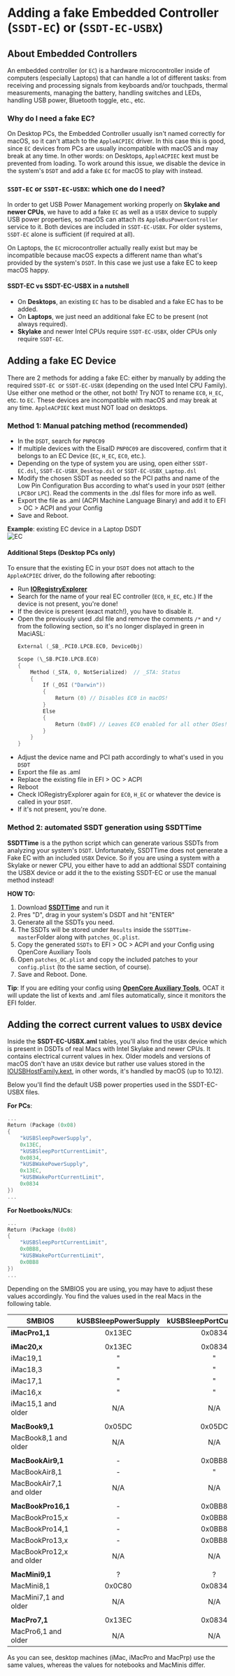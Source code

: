 # Adding a fake Embedded Controller (`SSDT-EC`) or (`SSDT-EC-USBX`) 

## About Embedded Controllers
An embedded controller (or `EC`) is a hardware microcontroller inside of computers (especially Laptops) that can handle a lot of different tasks: from receiving and processing signals from keyboards and/or touchpads, thermal measurements, managing the battery, handling switches and LEDs, handling USB power, Bluetooth toggle, etc., etc.

### Why do I need a fake EC?
On Desktop PCs, the Embedded Controller usually isn't named correctly for macOS, so it can't attach to the `AppleACPIEC` driver. In this case this is good, since `EC` devices from PCs are usually incompatible with macOS and may break at any time. In other words: on Desktops, `AppleACPIEC` kext must be prevented from loading. To work around this issue, we disable the device in the system's `DSDT` and add a fake `EC` for macOS to play with instead.

### `SSDT-EC` or `SSDT-EC-USBX`: which one do I need?
In order to get USB Power Management working properly on **Skylake and newer CPUs**, we have to add a fake `EC` as well as a `USBX` device to supply USB power properties, so macOS can attach its `AppleBusPowerController` service to it. Both devices are included in `SSDT-EC-USBX`. For older systems, `SSDT-EC` alone is sufficient (if required at all).

On Laptops, the `EC` microcontroller actually really exist but may be incompatible because macOS expects a different name than what's provided by the system's `DSDT`. In this case we just use a fake EC to keep macOS happy.

#### SSDT-EC vs SSDT-EC-USBX in a nutshell

- On **Desktops**, an existing `EC` has to be disabled and a fake EC has to be added.
- On **Laptops**, we just need an additional fake EC to be present (not always required).
- **Skylake** and newer Intel CPUs require `SSDT-EC-USBX`, older CPUs only require `SSDT-EC`.

## Adding a fake EC Device
There are 2 methods for adding a fake EC: either by manually by adding the required `SSDT-EC `or `SSDT-EC-USBX` (depending on the used Intel CPU Family). Use either one method or the other, not both! Try NOT to rename `EC0`, `H_EC`, etc. to `EC`. These devices are incompatible with macOS and may break at any time. `AppleACPIEC` kext must NOT load on desktops.

### Method 1: Manual patching method (recommended)
- In the `DSDT`, search for `PNP0C09` 
- If multiple devices with the EisaID `PNP0C09` are discovered, confirm that it belongs to an EC Device (`EC`, `H_EC`, `EC0`, etc.).
- Depending on the type of system you are using, open either `SSDT-EC.dsl`, `SSDT-EC-USBX_Desktop.dsl` or `SSDT-EC-USBX_Laptop.dsl`
- Modify the chosen SSDT as needed so the PCI paths and name of the Low Pin Configuration Bus according to what's used in your `DSDT` (either `LPCB`or `LPC`). Read the comments in the .dsl files for more info as well.
- Export the file as .aml (ACPI Machine Language Binary) and add it to EFI > OC > ACPI and your Config
- Save and Reboot.

**Example**: existing EC device in a Laptop DSDT </br>
![EC](https://user-images.githubusercontent.com/76865553/164182710-cd33bf84-68e1-4b1c-bc23-ad039adcb16a.png)

#### Additional Steps (Desktop PCs only)
To ensure that the existing EC in your `DSDT` does not attach to the `AppleACPIEC` driver, do the following after rebooting:

- Run [**IORegistryExplorer**](https://github.com/khronokernel/IORegistryClone)
- Search for the name of your real EC controller (`EC0`, `H_EC`, etc.)  If the device is not present, you're done!
- If the device is present (exact match!), you have to disable it. 
- Open the previously used .dsl file and remove the comments `/*` and `*/ `from the following section, so it's no longer displayed in green in MaciASL:
	```swift
    External (_SB_.PCI0.LPCB.EC0, DeviceObj)

    Scope (\_SB.PCI0.LPCB.EC0)
    {
        Method (_STA, 0, NotSerialized)  // _STA: Status
        {
            If (_OSI ("Darwin"))
            {
                Return (0) // Disables EC0 in macOS!
            }
            Else
            {
                Return (0x0F) // Leaves EC0 enabled for all other OSes!
            }
        }
    }
    ```
- Adjust the device name and PCI path accordingly to what's used in you `DSDT`
- Export the file as .aml
- Replace the existing file in EFI > OC > ACPI
- Reboot
- Check IORegistryExplorer again for `EC0`, `H_EC` or whatever the device is called in your `DSDT`.
- If it's not present, you're done.

### Method 2: automated SSDT generation using SSDTTime
**SSDTTime** is a the python script which can generate various SSDTs from analyzing your system's `DSDT`. Unfortunately, SSDTTime does not generate a Fake EC with an included `USBX` Device. So if you are using a system with a Skylake or newer CPU, you either have to add an addtional SSDT containing the USBX device or add it the to the existing SSDT-EC or use the manual method instead!

**HOW TO:**

1. Download [**SSDTTime**](https://github.com/corpnewt/SSDTTime) and run it
2. Pres "D", drag in your system's DSDT and hit "ENTER"
3. Generate all the SSDTs you need.
4. The SSDTs will be stored under `Results` inside the `SSDTTime-master`Folder along with `patches_OC.plist`.
5. Copy the generated `SSDTs` to EFI > OC > ACPI and your Config using OpenCore Auxiliary Tools
6. Open `patches_OC.plist` and copy the included patches to your `config.plist` (to the same section, of course).
7. Save and Reboot. Done.

**Tip**: If you are editing your config using [**OpenCore Auxiliary Tools**](https://github.com/ic005k/QtOpenCoreConfig/releases), OCAT it will update the list of kexts and .aml files automatically, since it monitors the EFI folder.

## Adding the correct current values to `USBX` device
Inside the **SSDT-EC-USBX.aml** tables, you'll also find the `USBX` device which is present in DSDTs of real Macs with Intel Skylake and newer CPUs. It contains electrical current values in hex. Older models and versions of macOS don't have an `USBX` device but rather use values stored in the [IOUSBHostFamily.kext](https://www.tonymacx86.com/threads/guide-usb-power-property-injection-for-sierra-and-later.222266/), in other words, it's handled by macOS (up to 10.12).

Below you'll find the default USB power properties used in the SSDT-EC-USBX files.

**For PCs**:

```swift
...
Return (Package (0x08)
{	
    "kUSBSleepPowerSupply", 
    0x13EC,
    "kUSBSleepPortCurrentLimit", 
    0x0834,
    "kUSBWakePowerSupply",
    0x13EC, 
    "kUSBWakePortCurrentLimit", 
    0x0834
})
...
```
**For Noetbooks/NUCs**:

```swift
...
Return (Package (0x08)
{	
    "kUSBSleepPortCurrentLimit", 
    0x0BB8,
    "kUSBWakePortCurrentLimit", 
    0x0BB8
})
...
```
Depending on the SMBIOS you are using, you may have to adjust these values accordingly. You find the values used in the real Macs in the following table.

|SMBIOS|kUSBSleepPowerSupply|kUSBSleepPortCurrentLimit|kUSBWakePowerSupply|kUSBWakePortCurrentLimit|
|-------|:----:|:----:|:----:|:----:|
**iMacPro1,1**|0x13EC|0x0834|0x13EC|0x0834
||||||
**iMac20,x**|0x13EC|0x0834|0x13EC|0x0834
iMac19,1|"|"|"|"
iMac18,3|"|"|"|"
iMac17,1|"|"|"|"
iMac16,x|"|"|"|"
iMac15,1 and older|N/A|N/A|N/A|N/A
||||||
**MacBook9,1**|0x05DC|0x05DC|0x05DC|0x05DC
MacBook8,1 and older|N/A|N/A|N/A|N/A
||||||
**MacBookAir9,1**|-|0x0BB8|-|0x0BB8
MacBookAir8,1|-|"|-|"
MacBookAir7,1 and older|N/A|N/A|N/A|N/A
||||||
**MacBookPro16,1**|-|0x0BB8|-|0x0BB8
MacBookPro15,x|-|0x0BB8|-|0x0BB8
MacBookPro14,1|-|0x0BB8|-|0x0BB8
MacBookPro13,x|-|0x0BB8|-|0x0BB8
MacBookPro12,x and older|N/A|N/A|N/A|N/A
||||||
**MacMini9,1**|?|?|?|?
MacMini8,1|0x0C80|0x0834|0x0C80|0x0834
MacMini7,1 and older|N/A|N/A|N/A|N/A
||||||
**MacPro7,1**|0x13EC|0x0834|0x13EC|0x0834|
MacPro6,1 and older|N/A|N/A|N/A|N/A

As you can see, desktop machines (iMac, iMacPro and MacPrp) use the same values, whereas the values for notebooks and MacMinis differ.


